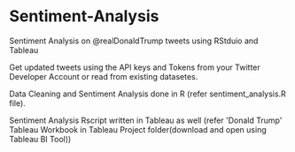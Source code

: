 # Sentiment-Analysis
Sentiment Analysis on @realDonaldTrump tweets using RStduio and Tableau

Get updated tweets using the API keys and Tokens from your Twitter Developer Account or read from existing datasetes.

Data Cleaning and Sentiment Analysis done in R (refer sentiment_analysis.R file).

Sentiment Analysis Rscript written in Tableau as well (refer 'Donald Trump' Tableau Workbook in Tableau Project folder(download and open using Tableau BI Tool))
